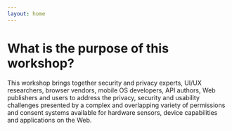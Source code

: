 ```yaml
---
layout: home
---
```


# What is the purpose of this workshop?

This workshop brings together security and privacy experts, UI/UX researchers, browser vendors, mobile OS developers, API authors, Web publishers and users to address the privacy, security and usability challenges presented by a complex and overlapping variety of permissions and consent systems available for hardware sensors, device capabilities and applications on the Web.
